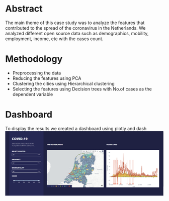 # Abstract

The main theme of this case study was to analyze the features that contributed to the spread of the coronavirus in the Netherlands. We analyzed different open source data such as demographics, mobility, employment, income, etc with the cases count.

# Methodology
- Preprocessing the data
- Reducing the features using PCA
- Clustering the cities using Hierarchical clustering
- Selecting the features using Decision trees with No.of cases as the dependent variable

# Dashboard
To display the results we created a dashboard using plotly and dash
![](Images/1.PNG)
